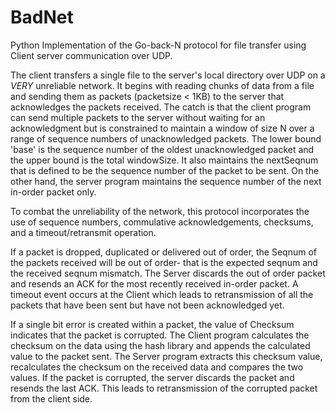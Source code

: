 # BadNet
Python Implementation of the Go-back-N protocol for file transfer using Client server communication over UDP. 

The client transfers a single file to the server's local directory over UDP on a _VERY_ unreliable network. It begins with reading chunks of data from a file and sending them as packets (packetsize < 1KB) to the server that acknowledges the packets received.
The catch is that the client program can send multiple packets to the server without waiting for an acknowledgment but is constrained to maintain a window of size N over a range of sequence numbers of unacknowledged packets. The lower bound 'base' is the sequence number of the oldest unacknowledged packet and the upper bound is the total windowSize. It also maintains the nextSeqnum that is defined to be the sequence number of the packet to be sent. On the other hand, the server program maintains the sequence number of the next in-order packet only.

To combat the unreliability of the network, this protocol incorporates the use of sequence numbers, commulative acknowledgements, checksums, and a timeout/retransmit operation. 

If a packet is dropped, duplicated or delivered out of order,
the Seqnum of the packets received will be out of order- that is the expected seqnum and the received seqnum mismatch. The Server discards the out of order packet and resends an ACK for the most recently received in-order packet. A timeout event occurs at the Client which leads to retransmission of all the packets that have been sent but have not been acknowledged yet.

If a single bit error is created within a packet,
the value of Checksum indicates that the packet is corrupted. The Client program calculates the checksum on the data using the hash library and appends the calculated value to the packet sent. The Server program extracts this checksum value, recalculates the checksum on the received data and compares the two values. If the packet is corrupted, the server discards the packet and resends the last ACK. This leads to retransmission of the corrupted packet from the client side.
